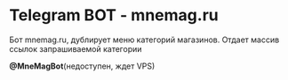 <h1>Telegram BOT - mnemag.ru</h1>
<p>Бот mnemag.ru, дублирует меню категорий магазинов. Отдает массив ссылок запрашиваемой категории</p>
<p><b>@MneMagBot</b>(недоступен, ждет VPS)</p>

